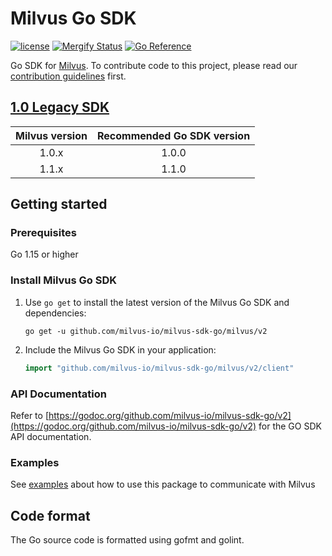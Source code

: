 # Milvus Go SDK

[![license](https://img.shields.io/hexpm/l/plug.svg?color=green)](https://github.com/milvus-io/milvus-sdk-go/blob/master/LICENSE)
[![Mergify Status][mergify-status]][mergify]
[![Go Reference](https://pkg.go.dev/badge/github.com/milvus-io/milvus-sdk-go/v2.svg)](https://pkg.go.dev/github.com/milvus-io/milvus-sdk-go/v2)

[mergify]: https://mergify.io
[mergify-status]: https://img.shields.io/endpoint.svg?url=https://gh.mergify.io/badges/milvus-io/milvus-sdk-go&style=plastic


Go SDK for [Milvus](https://github.com/milvus-io/milvus). To contribute code to this project, please read our [contribution guidelines](https://github.com/milvus-io/milvus/blob/master/CONTRIBUTING.md) first.


## [1.0 Legacy SDK](https://github.com/milvus-io/milvus-sdk-go/tree/v1.1.0)
|Milvus version| Recommended Go SDK version |
|:-----:|:-----:|
| 1.0.x | 1.0.0 |
| 1.1.x | 1.1.0 |

## Getting started

### Prerequisites

Go 1.15 or higher

### Install Milvus Go SDK

1. Use `go get` to install the latest version of the Milvus Go SDK and dependencies:

   ```shell
   go get -u github.com/milvus-io/milvus-sdk-go/milvus/v2
   ```

2. Include the Milvus Go SDK in your application:

   ```go
   import "github.com/milvus-io/milvus-sdk-go/milvus/v2/client"
   ```

### API Documentation

Refer to [https://godoc.org/github.com/milvus-io/milvus-sdk-go/v2](https://godoc.org/github.com/milvus-io/milvus-sdk-go/v2) for the GO SDK API documentation.

### Examples
   
See [examples](example/README.md) about how to use this package to communicate with Milvus

## Code format

The Go source code is formatted using gofmt and golint.
